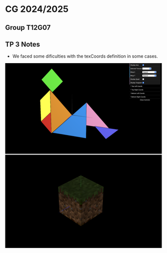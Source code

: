 # CG 2024/2025

## Group T12G07

## TP 3 Notes


- We faced some dificulties with the texCoords definition in some cases.

![Screenshot 1](screenshots/cg-t12g07-tp4-1.png)
![Screenshot 2](screenshots/cg-t12g07-tp4-2.png)

